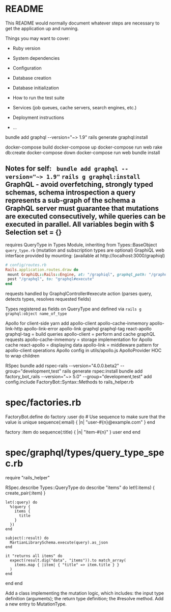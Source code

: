 # README

This README would normally document whatever steps are necessary to get the
application up and running.

Things you may want to cover:

* Ruby version

* System dependencies

* Configuration

* Database creation

* Database initialization

* How to run the test suite

* Services (job queues, cache servers, search engines, etc.)

* Deployment instructions

* ...

bundle add graphql --version="~> 1.9"
rails generate graphql:install

docker-compose build
docker-compose up
docker-compose run web rake db:create
docker-compose down
docker-compose run web bundle install

Notes for self:
` bundle add graphql --version="~> 1.9"`
`rails g graphql:install`
GraphQL - avoid overfetching, strongly typed schemas, schema introspection
a query represents a sub-graph of the schema
 a GraphQL server must guarantee that mutations are executed consecutively, while queries can be executed in parallel.
All variables begin with $
Selection set = {} 
 ---
 requires QueryType in Types Module, inheriting from Types::BaseObject  `query_type.rb` (mutation and subscription types are optional)
 GraphiQL web interface provided by mounting: (available at http://localhost:3000/graphiql)
 ```ruby
 # config/routes.rb
Rails.application.routes.draw do
  mount GraphiQL::Rails::Engine, at: "/graphiql", graphql_path: "/graphql" if Rails.env.development?
  post "/graphql", to: "graphql#execute"
end
```
requests handled by GraphqlController#execute action (parses query, detects types, resolves requested fields)

Types registered as fields on QueryType and defined via `rails g graphql:object name_of_type`

Apollo for client-side 
yarn add apollo-client apollo-cache-inmemory apollo-link-http apollo-link-error apollo-link graphql graphql-tag react-apollo
graphql-tag = build queries
apollo-client = perform and cache graphQL requests
apollo-cache-inmemory = storage implementation for Apollo cache
react-apollo = displaying data
apollo-link = middleware pattern for apollo-client operations
Apollo config in utils/apollo.js
ApolloProvider HOC to wrap children

RSpec
bundle add rspec-rails --version="4.0.0.beta2" --group="development,test"
rails generate rspec:install
bundle add factory_bot_rails --version="~> 5.0" --group="development,test"
add config.include FactoryBot::Syntax::Methods to rails_helper.rb
# spec/factories.rb
FactoryBot.define do
  factory :user do
    # Use sequence to make sure that the value is unique
    sequence(:email) { |n| "user-#{n}@example.com" }
  end

  factory :item do
    sequence(:title) { |n| "item-#{n}" }
    user
  end
end
# spec/graphql/types/query_type_spec.rb
require "rails_helper"

RSpec.describe Types::QueryType do
  describe "items" do
    let!(:items) { create_pair(:item) }

    let(:query) do
      %(query {
        items {
          title
        }
      })
    end

    subject(:result) do
      MartianLibrarySchema.execute(query).as_json
    end

    it "returns all items" do
      expect(result.dig("data", "items")).to match_array(
        items.map { |item| { "title" => item.title } }
      )
    end
  end
end

Add a class implementing the mutation logic, which includes:
the input type definition (arguments);
the return type definition;
the #resolve method.
Add a new entry to MutationType.